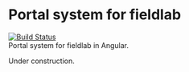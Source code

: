 # Portal system for fieldlab
[![Build Status](https://travis-ci.org/wigo4it/fieldlab-portal.svg?branch=master)](https://travis-ci.org/wigo4it/fieldlab-portal)  
Portal system for fieldlab in Angular. 

Under construction.